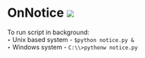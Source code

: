 # OnNotice <img src="https://img.shields.io/github/last-commit/svaard/OnNotice?style=flat-square" />
To run script in background:
<br>
  ‣ Unix based system - `$python notice.py &`<br>
  ‣ Windows system - `C:\\>pythonw notice.py` <br>